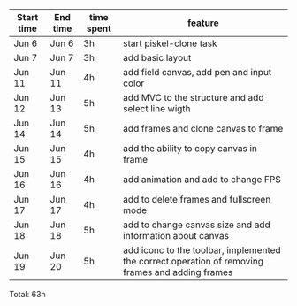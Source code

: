 | Start time  | End time | time spent | feature |
|-----------|-------------|-------------|-------------|
| Jun 6 | Jun 6 | 3h | start piskel-clone task |
| Jun 7 | Jun 7 | 3h | add basic layout |
| Jun 11 | Jun 11 | 4h | add field canvas, add pen and input color |
| Jun 12 | Jun 13 | 5h | add MVC to the structure and add select line wigth |
| Jun 14 | Jun 14 | 5h | add frames and clone canvas to frame |
| Jun 15 | Jun 15 | 4h | add the ability to copy canvas in frame |
| Jun 16 | Jun 16 | 4h | add animation and add to change FPS |
| Jun 17 | Jun 17 | 4h | add to delete frames and fullscreen mode |
| Jun 18 | Jun 18 | 5h | add to change canvas size and add information about canvas |
| Jun 19 | Jun 20 | 5h | add iconc to the toolbar, implemented the correct operation of removing frames and adding frames  |

Total: 63h
